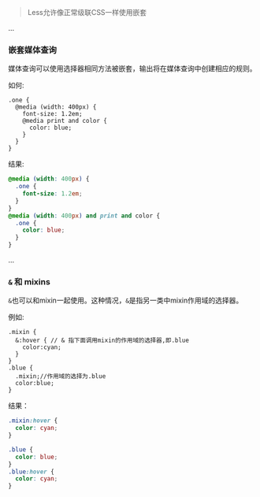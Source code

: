 > Less允许像正常级联CSS一样使用嵌套

...

### 嵌套媒体查询

媒体查询可以使用选择器相同方法被嵌套，输出将在媒体查询中创建相应的规则。

如何:

```less
.one {
  @media (width: 400px) {
    font-size: 1.2em;
    @media print and color {
      color: blue;
    }
  }
}
```

结果:

```css
@media (width: 400px) {
  .one {
    font-size: 1.2em;
  }
}
@media (width: 400px) and print and color {
  .one {
    color: blue;
  }
}
```

...

### `&` 和 mixins

`&`也可以和mixin一起使用。这种情况，`&`是指另一类中mixin作用域的选择器。

例如:

```less
.mixin {
  &:hover { // & 指下面调用mixin的作用域的选择器,即.blue
    color:cyan;
  }
}
.blue {
  .mixin;//作用域的选择为.blue
  color:blue;
}

```

结果：

```css
.mixin:hover {
  color: cyan;
}

.blue {
  color: blue;
}
.blue:hover {
  color: cyan;
}
```
